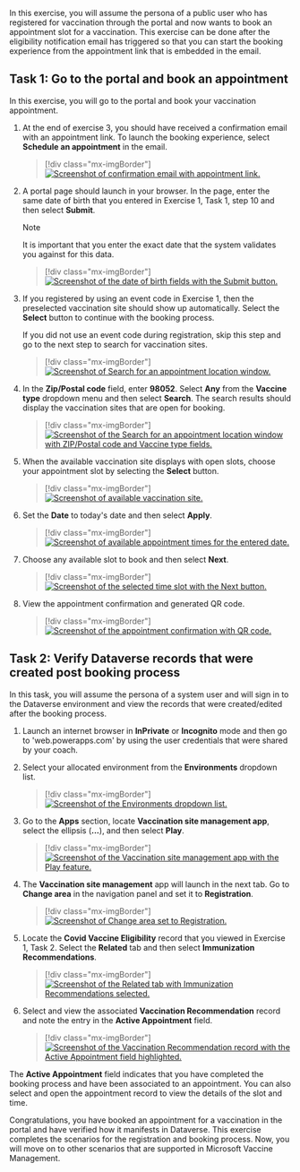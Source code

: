 In this exercise, you will assume the persona of a public user who has registered for vaccination through the portal and now wants to book an appointment slot for a vaccination. This exercise can be done after the eligibility notification email has triggered so that you can start the booking experience from the appointment link that is embedded in the email.

## Task 1: Go to the portal and book an appointment
In this exercise, you will go to the portal and book your vaccination appointment.

1.  At the end of exercise 3, you should have received a confirmation email with an appointment link. To launch the booking experience, select **Schedule an appointment** in the email.

	> [!div class="mx-imgBorder"]
	> [![Screenshot of confirmation email with appointment link.](../media/schedule-appointment.png)](../media/schedule-appointment.png#lightbox)

1.  A portal page should launch in your browser. In the page, enter the same date of birth that you entered in Exercise 1, Task 1, step 10 and then select **Submit**.

	> [!NOTE]
	> It is important that you enter the exact date that the system validates you against for this data.

	> [!div class="mx-imgBorder"]
	> [![Screenshot of the date of birth fields with the Submit button.](../media/birthdate.png)](../media/birthdate.png#lightbox)

1.  If you registered by using an event code in Exercise 1, then the preselected vaccination site should show up automatically. Select the **Select** button to continue with the booking process.

	If you did not use an event code during registration, skip this step and go to the next step to search for vaccination sites.

	> [!div class="mx-imgBorder"]
	> [![Screenshot of Search for an appointment location window.](../media/location.png)](../media/location.png#lightbox)

1.  In the **Zip/Postal code** field, enter **98052**. Select **Any** from the **Vaccine type** dropdown menu and then select **Search**. The search results should display the vaccination sites that are open for booking.

	> [!div class="mx-imgBorder"]
	> [![Screenshot of the Search for an appointment location window with ZIP/Postal code and Vaccine type fields.](../media/search.png)](../media/search.png#lightbox)

1.  When the available vaccination site displays with open slots, choose your appointment slot by selecting the **Select** button.

	> [!div class="mx-imgBorder"]
	> [![Screenshot of available vaccination site.](../media/select.png)](../media/select.png#lightbox)

1.  Set the **Date** to today's date and then select **Apply**.

	> [!div class="mx-imgBorder"]
	> [![Screenshot of available appointment times for the entered date.](../media/set-date-apply.png)](../media/set-date-apply.png#lightbox)

1.  Choose any available slot to book and then select **Next**.

	> [!div class="mx-imgBorder"]
	> [![Screenshot of the selected time slot with the Next button.](../media/book-time.png)](../media/book-time.png#lightbox)

1.  View the appointment confirmation and generated QR code.

	> [!div class="mx-imgBorder"]
	> [![Screenshot of the appointment confirmation with QR code.](../media/appointment-booked.png)](../media/appointment-booked.png#lightbox)

## Task 2: Verify Dataverse records that were created post booking process

In this task, you will assume the persona of a system user and will sign in to the Dataverse environment and view the records that were created/edited after the booking process.

1.  Launch an internet browser in **InPrivate** or **Incognito** mode and then go to 'web.powerapps.com' by using the user credentials that were shared by your coach.

1.  Select your allocated environment from the **Environments** dropdown list.

	> [!div class="mx-imgBorder"]
	> [![Screenshot of the Environments dropdown list.](../media/environments.png)](../media/environments.png#lightbox)

1.  Go to the **Apps** section, locate **Vaccination site management app**, select the ellipsis (**...**), and then select **Play**.

	> [!div class="mx-imgBorder"]
	> [![Screenshot of the Vaccination site management app with the Play feature.](../media/play.png)](../media/play.png#lightbox)

1.  The **Vaccination site management** app will launch in the next tab. Go to **Change area** in the navigation panel and set it to **Registration**.

	> [!div class="mx-imgBorder"]
	> [![Screenshot of Change area set to Registration.](../media/registration-area.png)](../media/registration-area.png#lightbox)

1.  Locate the **Covid Vaccine Eligibility** record that you viewed in Exercise 1, Task 2. Select the **Related** tab and then select **Immunization Recommendations**.

	> [!div class="mx-imgBorder"]
	> [![Screenshot of the Related tab with Immunization Recommendations selected.](../media/immunizations-recommendations.png)](../media/immunizations-recommendations.png#lightbox)

1. Select and view the associated **Vaccination Recommendation** record and note the entry in the **Active Appointment** field.

	> [!div class="mx-imgBorder"]
	> [![Screenshot of the Vaccination Recommendation record with the Active Appointment field highlighted.](../media/active-appointment.png)](../media/active-appointment.png#lightbox)

The **Active Appointment** field indicates that you have completed the booking process and have been associated to an appointment. You can also select and open the appointment record to view the details of the slot and time.

Congratulations, you have booked an appointment for a vaccination in the portal and have verified how it manifests in Dataverse. This exercise completes the scenarios for the registration and booking process. Now, you will move on to other scenarios that are supported in Microsoft Vaccine Management.

